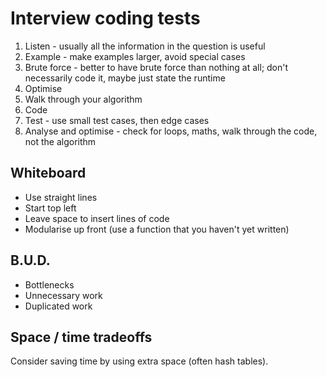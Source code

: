 # Interview coding tests

1. Listen - usually all the information in the question is useful
1. Example - make examples larger, avoid special cases
1. Brute force - better to have brute force than nothing at all; don't necessarily code it, maybe just state the runtime
1. Optimise
1. Walk through your algorithm
1. Code
1. Test - use small test cases, then edge cases
1. Analyse and optimise - check for loops, maths, walk through the code, not the algorithm

## Whiteboard
- Use straight lines
- Start top left
- Leave space to insert lines of code
- Modularise up front (use a function that you haven't yet written)

## B.U.D.
- Bottlenecks
- Unnecessary work
- Duplicated work

## Space / time tradeoffs
Consider saving time by using extra space (often hash tables).

